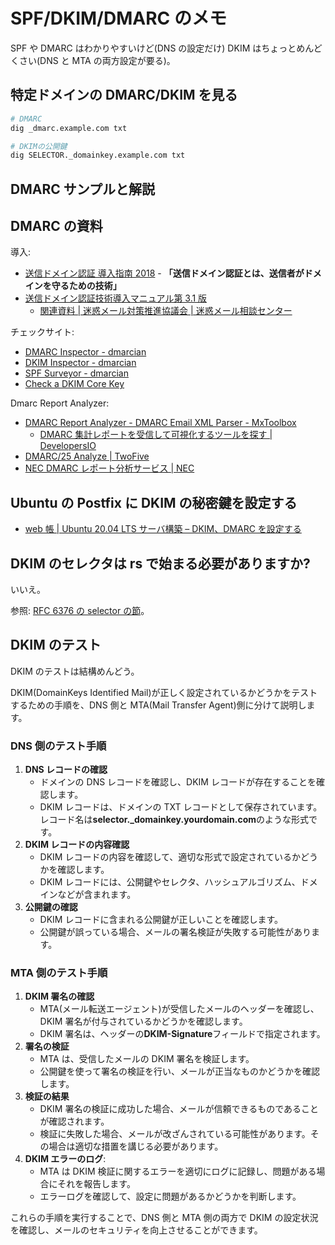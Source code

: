 # SPF/DKIM/DMARC のメモ

SPF や DMARC はわかりやすいけど(DNS の設定だけ)
DKIM はちょっとめんどくさい(DNS と MTA の両方設定が要る)。

## 特定ドメインの DMARC/DKIM を見る

```bash
# DMARC
dig _dmarc.example.com txt

# DKIMの公開鍵
dig SELECTOR._domainkey.example.com txt
```

## DMARC サンプルと解説

## DMARC の資料

導入:

- [送信ドメイン認証 導入指南 2018](https://www.nic.ad.jp/ja/materials/iw/2017/proceedings/s12/s12-suzuki.pdf) - **「送信ドメイン認証とは、送信者がドメインを守るための技術」**
- [送信ドメイン認証技術導入マニュアル第 3.1 版](https://www.dekyo.or.jp/soudan/data/anti_spam/meiwakumanual3/manual_3rd_edition.pdf)
  - [関連資料 | 迷惑メール対策推進協議会 | 迷惑メール相談センター](https://www.dekyo.or.jp/soudan/aspc/report.html)

チェックサイト:

- [DMARC Inspector - dmarcian](https://dmarcian.com/dmarc-inspector/)
- [DKIM Inspector - dmarcian](https://dmarcian.com/dkim-inspector/)
- [SPF Surveyor - dmarcian](https://dmarcian.com/spf-survey/)
- [Check a DKIM Core Key](https://dkimcore.org/tools/keycheck.html)

Dmarc Report Analyzer:

- [DMARC Report Analyzer - DMARC Email XML Parser - MxToolbox](https://mxtoolbox.com/DmarcReportAnalyzer.aspx)
  - [DMARC 集計レポートを受信して可視化するツールを探す | DevelopersIO](https://dev.classmethod.jp/articles/dmarc-report-analyzer/)
- [DMARC/25 Analyze | TwoFive](https://www.twofive25.com/service/dmarc25.html)
- [NEC DMARC レポート分析サービス | NEC](https://jpn.nec.com/actsecure/acts_dmarcreport.html)

## Ubuntu の Postfix に DKIM の秘密鍵を設定する

- [web 帳 | Ubuntu 20.04 LTS サーバ構築 – DKIM、DMARC を設定する](https://www.webcyou.com/?p=11234)

## DKIM のセレクタは rs で始まる必要がありますか?

いいえ。

参照: [RFC 6376 の selector の節](https://datatracker.ietf.org/doc/html/rfc6376#section-3.1)。

## DKIM のテスト

DKIM のテストは結構めんどう。

DKIM(DomainKeys Identified Mail)が正しく設定されているかどうかをテストするための手順を、DNS 側と MTA(Mail Transfer Agent)側に分けて説明します。

### DNS 側のテスト手順

1. **DNS レコードの確認**
   - ドメインの DNS レコードを確認し、DKIM レコードが存在することを確認します。
   - DKIM レコードは、ドメインの TXT レコードとして保存されています。レコード名は**selector.\_domainkey.yourdomain.com**のような形式です。
2. **DKIM レコードの内容確認**
   - DKIM レコードの内容を確認して、適切な形式で設定されているかどうかを確認します。
   - DKIM レコードには、公開鍵やセレクタ、ハッシュアルゴリズム、ドメインなどが含まれます。
3. **公開鍵の確認**
   - DKIM レコードに含まれる公開鍵が正しいことを確認します。
   - 公開鍵が誤っている場合、メールの署名検証が失敗する可能性があります。

### MTA 側のテスト手順

1. **DKIM 署名の確認**
   - MTA(メール転送エージェント)が受信したメールのヘッダーを確認し、DKIM 署名が付与されているかどうかを確認します。
   - DKIM 署名は、ヘッダーの**DKIM-Signature**フィールドで指定されます。
2. **署名の検証**
   - MTA は、受信したメールの DKIM 署名を検証します。
   - 公開鍵を使って署名の検証を行い、メールが正当なものかどうかを確認します。
3. **検証の結果**
   - DKIM 署名の検証に成功した場合、メールが信頼できるものであることが確認されます。
   - 検証に失敗した場合、メールが改ざんされている可能性があります。その場合は適切な措置を講じる必要があります。
4. **DKIM エラーのログ**:
   - MTA は DKIM 検証に関するエラーを適切にログに記録し、問題がある場合にそれを報告します。
   - エラーログを確認して、設定に問題があるかどうかを判断します。

これらの手順を実行することで、DNS 側と MTA 側の両方で DKIM の設定状況を確認し、メールのセキュリティを向上させることができます。
